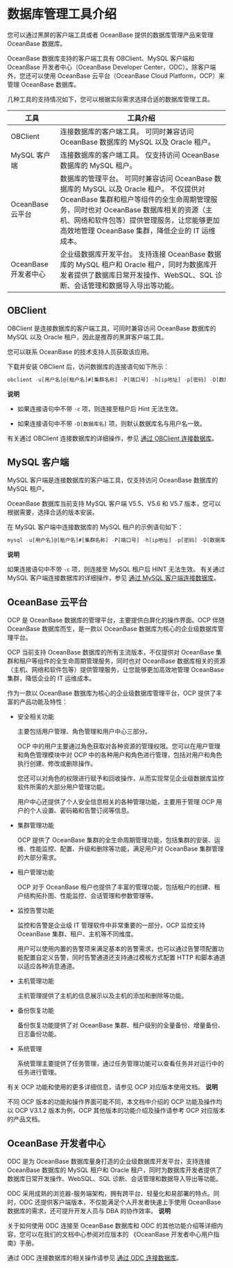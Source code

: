 数据库管理工具介绍 
==============================

您可以通过黑屏的客户端工具或者 OceanBase 提供的数据库管理产品来管理 OceanBase 数据库。

OceanBase 数据库支持的客户端工具有 OBClient、MySQL 客户端和 OceanBase 开发者中心（OceanBase Developer Center，ODC）。除客户端外，您还可以使用 OceanBase 云平台（OceanBase Cloud Platform，OCP）来管理 OceanBase 数据库。

几种工具的支持情况如下，您可以根据实际需求选择合适的数据库管理工具。


|       工具        |                                                                                                   工具介绍                                                                                                    |
|-----------------|-----------------------------------------------------------------------------------------------------------------------------------------------------------------------------------------------------------|
| OBClient        | 连接数据库的客户端工具。 可同时兼容访问 OceanBase 数据库的 MySQL 以及 Oracle 租户。                                                                                                                                   |
| MySQL 客户端       | 连接数据库的客户端工具。 仅支持访问 OceanBase 数据库的 MySQL 租户。                                                                                                                                               |
| OceanBase 云平台   | 数据库的管理平台。 可同时兼容访问 OceanBase 数据库的 MySQL 以及 Oracle 租户。 不仅提供对 OceanBase 集群和租户等组件的全生命周期管理服务，同时也对 OceanBase 数据库相关的资源（主机、网络和软件包等）提供管理服务，让您能够更加高效地管理 OceanBase 集群，降低企业的 IT 运维成本。 |
| OceanBase 开发者中心 | 企业级数据库开发平台。 支持连接 OceanBase 数据库的 MySQL 租户和 Oracle 租户，同时为数据库开发者提供了数据库日常开发操作、WebSQL、SQL 诊断、会话管理和数据导入导出等功能。                                                                                   |



OBClient 
-----------------------------

OBClient 是连接数据库的客户端工具，可同时兼容访问 OceanBase 数据库的 MySQL 以及 Oracle 租户，因此是推荐的黑屏客户端工具。

您可以联系 OceanBase 的技术支持人员获取该应用。

下载并安装 OBClient 后，访问数据库的连接语句如下所示：

```sql
obclient -u[用户名]@[租户名]#[集群名称] -P[端口号] -h[ip地址] -p[密码] -D[数据库名] -c
```


**说明**



* 如果连接语句中不带 `-c` 项，则连接至租户后 Hint 无法生效。

  

* 如果连接语句中不带 `-D[数据库名]` 项，则默认数据库名与用户名一致。

  




有关通过 OBClient 连接数据库的详细操作，参见 [通过 OBClient 连接数据库](3.database-connection/1.connect-to-the-database-through-obclient.md)。

MySQL 客户端 
------------------------------

MySQL 客户端是连接数据库的客户端工具，仅支持访问 OceanBase 数据库的 MySQL 租户。

OceanBase 数据库当前支持 MySQL 客户端 V5.5、V5.6 和 V5.7 版本，您可以根据需要，选择合适的版本安装。

在 MySQL 客户端中连接数据库的 MySQL 租户的示例语句如下：

```sql
mysql -u[用户名]@[租户名]#[集群名称] -P[端口号] -h[ip地址] -p[密码] -D[数据库名] -c
```


**说明**



如果连接语句中不带 `-c` 项，则连接至 MySQL 租户后 HINT 无法生效。
有关通过 MySQL 客户端连接数据库的详细操作，参见 [通过 MySQL 客户端连接数据库](3.database-connection/2.connect-to-a-database-from-a-mysql-client.md)。

OceanBase 云平台 
----------------------------------

OCP 是 OceanBase 数据库的管理平台，主要提供白屏化的操作界面。OCP 伴随 OceanBase 数据库而生，是一款以 OceanBase 数据库为核心的企业级数据库管理平台。

OCP 当前支持 OceanBase 数据库的所有主流版本，不仅提供对 OceanBase 集群和租户等组件的全生命周期管理服务，同时也对 OceanBase 数据库相关的资源（主机、网络和软件包等）提供管理服务，让您能够更加高效地管理 OceanBase 集群，降低企业的 IT 运维成本。

作为一款以 OceanBase 数据库为核心的企业级数据库管理平台，OCP 提供了丰富的产品功能及特性：

* 安全相关功能

  主要包括用户管理、角色管理和用户中心三部分。

  OCP 中的用户主要通过角色获取对各种资源的管理权限。您可以在用户管理和角色管理模块中对 OCP 中的各种用户和角色进行管理，包括对用户和角色执行创建、修改或删除操作。

  您还可以对角色的权限进行赋予和回收操作，从而实现常见企业级数据库监控软件所需的大部分用户管理功能。

  用户中心还提供了个人安全信息相关的各种管理功能，主要用于管理 OCP 用户的个人设置、密码箱和告警订阅等信息。
  

* 集群管理功能

  OCP 提供了 OceanBase 集群的全生命周期管理功能，包括集群的安装、运维、性能监控、配置、升级和删除等功能，满足用户对 OceanBase 集群管理的大部分需求。
  

* 租户管理功能

  OCP 对于 OceanBase 租户也提供了丰富的管理功能，包括租户的创建、租户结构拓扑图、性能监控、会话管理和参数管理等。
  

* 监控告警功能

  监控和告警是企业级 IT 管理软件中非常重要的一部分，OCP 监控支持 OceanBase 集群、租户、主机等不同维度。

  用户可以使用内置的告警项来满足基本的告警需求，也可以通过告警项配置功能配置自定义告警，同时告警通道还支持通过模板方式配置 HTTP 和脚本通道以适应各种消息通道。
  

* 主机管理功能

  主机管理提供了主机的信息展示以及主机的添加和删除等功能。
  

* 备份恢复功能

  备份恢复功能提供了对 OceanBase 集群、租户级别的全量备份、增量备份、日志备份功能。
  

* 系统管理

  系统管理主要提供了任务管理，通过任务管理功能可以查看任务并对运行中的任务进行管理。
  




有关 OCP 功能和使用的更多详细信息，请参见 OCP 对应版本使用文档。
**说明**



不同 OCP 版本的功能和操作界面可能不同，本文档中介绍的 OCP 功能及操作均以 OCP V3.1.2 版本为例，OCP 其他版本的功能介绍及操作请参考 OCP 对应版本的产品文档。

OceanBase 开发者中心 
------------------------------------

ODC 是为 OceanBase 数据库量身打造的企业级数据库开发平台，支持连接 OceanBase 数据库的 MySQL 租户和 Oracle 租户，同时为数据库开发者提供了数据库日常开发操作、WebSQL、SQL 诊断、会话管理和数据导入导出等功能。

ODC 采用成熟的浏览器-服务端架构，拥有跨平台、轻量化和易部署的特点。同时，ODC 还提供客户端版本，不仅能满足个人开发者快速上手使用 OceanBase 数据库的需求，还可提升开发人员与 DBA 的协作效率。
**说明**



关于如何使用 ODC 连接至 OceanBase 数据库和 ODC 的其他功能介绍等详细内容，您可以在我们的文档中心参阅对应版本的 《OceanBase 开发者中心用户指南》手册。

通过 ODC 连接数据库的相关操作请参见 [通过 ODC 连接数据库](3.database-connection/3.connect-to-the-database-through-odc-1.md)。
